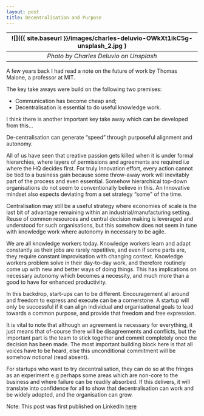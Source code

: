 ```yaml
---
layout: post
title: Decentralisation and Purpose
---
```


| ![]({{ site.baseurl }}/images/charles-deluvio-OWkXt1ikC5g-unsplash_2.jpg ) |
| :------------------------------------------------------------------------: |
|                   _Photo by Charles Deluvio on Unsplash_                   |

A few years back I had read a note on the future of work by Thomas Malone, a professor at MIT.

The key take aways were build on the following two premises:

- Communication has become cheap and;
- Decentralisation is essential to do useful knowledge work.

I think there is another important key take away which can be developed from this…

De-centralisation can generate “speed” through purposeful alignment and autonomy.

All of us have seen that creative passion gets killed when it is under formal hierarchies, where layers of permissions and agreements are required i.e where the HQ decides first. For truly Innovation effort, every action cannot be tied to a business gain because some throw-away work will inevitably part of the process and even essential. Somehow hierarchical top-down organisations do not seem to conventionally believe in this. An Innovative mindset also expects deviating from a set strategy “some" of the time.

Centralisation may still be a useful strategy where economies of scale is the last bit of advantage remaining within an industrial/manufacturing setting. Reuse of common resources and central decision making is leveraged and understood for such organisations, but this somehow does not seem in tune with knowledge work where autonomy in necessary to be agile.

We are all knowledge workers today. Knowledge workers learn and adapt constantly as their jobs are rarely repetitive, and even if some parts are, they require constant improvisation with changing context. Knowledge workers problem solve in their day-to-day work, and therefore routinely come up with new and better ways of doing things. This has implications on necessary autonomy which becomes a necessity, and much more than a good to have for enhanced productivity.

In this backdrop, start-ups can to be different. Encouragement all around and freedom to express and execute can be a cornerstone. A startup will only be successful if it can align individual and organisational goals to lead towards a common purpose, and provide that freedom and free expression.

It is vital to note that although an agreement is necessary for everything, it just means that of-course there will be disagreements and conflicts, but the important part is the team to stick together and commit completely once the decision has been made. The most important building block here is that all voices have to be heard, else this unconditional commitment will be somehow notional (read absent).

For startups who want to try decentralisation, they can do so at the fringes as an experiment e.g perhaps some areas which are non-core to the business and where failure can be readily absorbed. If this delivers, it will translate into confidence for all to show that decentralisation can work and be widely adopted, and the organisation can grow.

Note: This post was first published on LinkedIn [here](https://www.linkedin.com/pulse/decentralisation-purpose-mohit-mehta-phd/)
